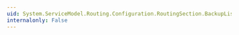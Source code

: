 ```yaml
---
uid: System.ServiceModel.Routing.Configuration.RoutingSection.BackupLists
internalonly: False
---
```

